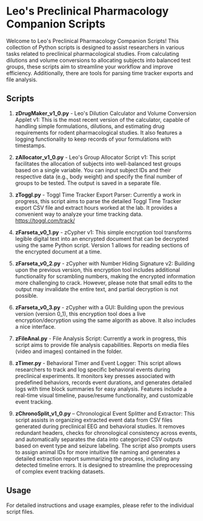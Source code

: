# Leo's Preclinical Pharmacology Companion Scripts

Welcome to Leo's Preclinical Pharmacology Companion Scripts! This collection of Python scripts is designed to assist researchers in various tasks related to preclinical pharmacological studies. From calculating dilutions and volume conversions to allocating subjects into balanced test groups, these scripts aim to streamline your workflow and improve efficiency. Additionally, there are tools for parsing time tracker exports and file analysis.

## Scripts

1. **zDrugMaker_v1_0.py** - Leo's Dilution Calculator and Volume Conversion Applet v1: This is the most recent version of the calculator, capable of handling simple formulations, dilutions, and estimating drug requirements for rodent pharmacological studies. It also features a logging functionality to keep records of your formulations with timestamps.

2. **zAllocator_v1_0.py** - Leo's Group Allocator Script v1: This script facilitates the allocation of subjects into well-balanced test groups based on a single variable. You can input subject IDs and their respective data (e.g., body weight) and specify the final number of groups to be tested. The output is saved in a separate file.

3. **zToggl.py** - Toggl Time Tracker Export Parser: Currently a work in progress, this script aims to parse the detailed Toggl Time Tracker export CSV file and extract hours worked at the lab. It provides a convenient way to analyze your time tracking data. https://toggl.com/track/

4. **zFarseta_v0_1.py** - zCypher v1: This simple encryption tool transforms legible digital text into an encrypted document that can be decrypted using the same Python script. Version 1 allows for reading sections of the encrypted document at a time.

5. **zFarseta_v0_2.py** - zCypher with Number Hiding Signature v2: Building upon the previous version, this encryption tool includes additional functionality for scrambling numbers, making the encrypted information more challenging to crack. However, please note that small edits to the output may invalidate the entire text, and partial decryption is not possible.

5. **zFarseta_v0_3.py** - zCypher with a GUI: Building upon the previous version (version 0_1), this encryption tool does a live encryption/decryption using the same algorith as above. It also includes a nice interface.

6. **zFileAnal.py** - File Analysis Script: Currently a work in progress, this script aims to provide file analysis capabilities. Reports on media files (video and images) contained in the folder.

7. **zTimer.py** - Behavioral Timer and Event Logger: This script allows researchers to track and log specific behavioral events during preclinical experiments. It monitors key presses associated with predefined behaviors, records event durations, and generates detailed logs with time block summaries for easy analysis. Features include a real-time visual timeline, pause/resume functionality, and customizable event tracking.

8. **zChronoSplit_v1_0.py** – Chronological Event Splitter and Extractor:
This script assists in organizing extracted event data from CSV files generated during preclinical EEG and behavioral studies. It removes redundant headers, checks for chronological consistency across events, and automatically separates the data into categorized CSV outputs based on event type and seizure labeling. The script also prompts users to assign animal IDs for more intuitive file naming and generates a detailed extraction report summarizing the process, including any detected timeline errors. It is designed to streamline the preprocessing of complex event tracking datasets.

## Usage

For detailed instructions and usage examples, please refer to the individual script files.
